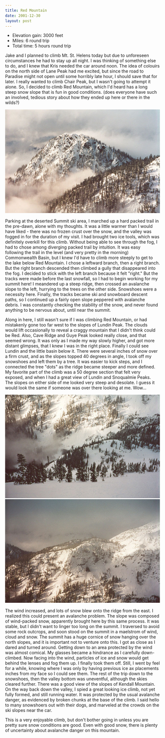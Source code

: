 ```yaml
---
title: Red Mountain
date: 2001-12-30
layout: post
---
```



* Elevation gain: 3000 feet
* Miles: 6 round trip
* Total time: 5 hours round trip

Jake and I planned to climb Mt. St. Helens today but due to unforeseen
circumstances he had to stay up all night. I was thinking of something
else to do, and I knew that Kris needed the car around noon. The idea
of colouirs on the north side of Lane Peak had me excited, but since
the road to Paradise might not open until some horribly late hour, I
should save that for later. I really wanted to climb Chair Peak, but I
wasn't going to attempt it alone. So, I decided to climb Red Mountain,
which I'd heard has a long steep snow slope that is fun in good
conditions.  (does everyone have such an involved, tedious story about
how they ended up here or there in the wilds?)



![Guye Peak from the Northeast](images/guyer.jpg)


Parking at the deserted Summit ski area, I marched up a hard packed
trail in the pre-dawn, alone with my thoughts. It was a little warmer
than I would have liked - there was no frozen crust over the snow, and
the valley was fogged in for the duration of my visit.  I had brought
two ice tools, which was definitely overkill for this climb. Without
being able to see through the fog, I had to chose among diverging
packed trail by intuition.  It was easy following the trail in the
level (and very pretty in the morning) Commonwealth Basin, but I knew
I'd have to climb more steeply to get to the lake below Red
Mountain. I chose a leftward branch, then a right branch. But the
right branch descended then climbed a gully that disappeared into the
fog. I decided to stick with the left branch because it felt
"right." But the tracks were made before the last snowfall, so I had
to begin working for my summit here! I meandered up a steep ridge,
then crossed an avalanche slope to the left, hurrying to the trees on
the other side. Snowshoes were a necessity here. Finally, the tracks
became ski and snowboard descent paths, so I continued up a fairly
open slope peppered with avalanche debris.  I was constantly checking
the stability of the snow, and never found anything to be nervous
about, until near the summit.




Along in here, I still wasn't sure if I was climbing Red Mountain, or
had mistakenly gone too far west to the slopes of Lundin Peak. The
clouds would lift occasionally to reveal a craggy mountain that I
didn't think could be Red. Also, Cave Ridge and Guye Peak looked
really close, and that seemed wrong. It was only as I made my way
slowly higher, and got more distant glimpses, that I knew I was in the
right place. Finally I could see Lundin and the little basin below
it. There were several inches of snow over a firm crust, and as the
slopes topped 40 degrees in angle, I took off my snowshoes and left
them by a tree. It was easier to kick steps, and I connected the tree
"dots" as the ridge became steeper and more defined. My favorite part
of the climb was a 50 degree section that felt very exposed, and when
I had a great view of Lundin and Snoqualmie Peaks. The slopes on
either side of me looked very steep and desolate.  I guess it would
look the same if someone was over there looking at me. Wow...



![Saddle and pond below summit](images/saddle.jpg)
![Cave Ridge and Snoqualmie Mountain](images/caveridge.jpg)

The wind increased, and lots of snow blew onto the ridge from the
east. I realized this could present an avalanche problem. The slope
was composed of wind-packed snow, apparently brought here by this same
process. It was stable, but I didn't want to linger too long on the
summit. I traversed to avoid some rock outcrops, and soon stood on the
summit in a maelstrom of wind, cloud and snow. The summit has a huge
cornice of snow hanging over the north slopes, and it is important not
to venture onto this.  I got as close as I dared and turned
around. Getting down to an area protected by the wind was almost
comical. My glasses became a hindrance as I carefully down-climbed.
Now facing into the wind, particles of ice and snow would get behind
the lenses and fog them up. I finally took them off. Still, I went by
feel for a while, knowing where I was only by having previous ice ax
placements inches from my face so I could see them. The rest of the
trip down to the snowshoes, then the valley bottom was uneventful,
although the skies cleared further. There was a good view of the
slopes of Kendall Mountain.  On the way back down the valley, I spied
a great looking ice climb, not yet fully formed, and still running
water. It was protected by the usual avalanche danger, as evidenced by
broken chunks at the base of the climb. I said hello to many
snowshoers out with their dogs, and marveled at the crowds on the ski
slopes near the car.



This is a very enjoyable climb, but don't bother going in unless you
are pretty sure snow conditions are good. Even with good snow, there
is plenty of uncertainty about avalanche danger on this mountain.



